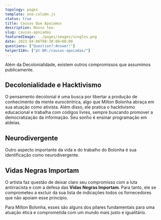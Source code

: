```yaml
---
topology: pages
template: one-column.js
status: true
title: Causas Que Apoiamos
description: Nosso tea.
slug: causas-apoiadas
featuredImage: ../pages/images/singles.png
date: 2023-04-06T08:30:00+00:00
questions: ["Question?:Answer!"]
helperI18n: ["pt-BR:/causas-apoiadas/"]
---
```


Além da Decolonialidade, existem outros compromissos que assumimos publicamente.

## Decolonialidade e Hacktivismo

O pensamento decolonial é uma busca por libertar a produção de conhecimento da mente eurocêntrica, algo que Milton Bolonha abraça em sua atuação como ativista. Além disso, ele pratica o hacktivismo educacional e trabalha com códigos livres, sempre buscando promover a democratização da informação. Seu sonho é ensinar programação em aldeias.

## Neurodivergente

Outro aspecto importante da vida e do trabalho do Bolonha é sua identificação como neurodivergente.

## Vidas Negras Importam

O artista faz questão de deixar claro seu compromisso com a luta antirracista e com a defesa das **Vidas Negras Importam**. Para tanto, ele se comprometeu a excluir da sua lista de indicações todos os fornecedores que não apoiam esse princípio.

Para Milton Bolonha, esses são alguns dos pilares fundamentais para uma atuação ética e comprometida com um mundo mais justo e igualitário.
